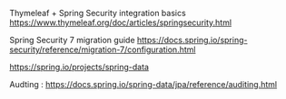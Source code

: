 
Thymeleaf + Spring Security integration basics
https://www.thymeleaf.org/doc/articles/springsecurity.html



Spring Security 7 migration guide
https://docs.spring.io/spring-security/reference/migration-7/configuration.html



https://spring.io/projects/spring-data


Audting : https://docs.spring.io/spring-data/jpa/reference/auditing.html

